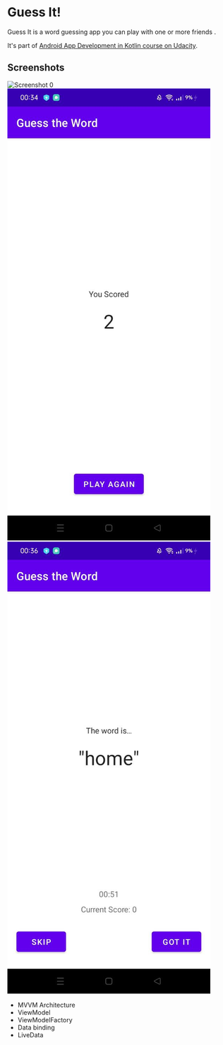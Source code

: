 # Guess It!

Guess It is a word guessing app you can play with one or more friends .

It's part of [Android App Development in Kotlin course on Udacity](https://www.udacity.com/course/developing-android-apps-with-kotlin--ud9012).

## Screenshots

![Screenshot 0](screenshots/screen0.png) ![Screenshot 1](screenshots/screen1.png) ![Screenshot 2](screenshots/screen2.png)


* MVVM Architecture
* ViewModel
* ViewModelFactory
* Data binding
* LiveData
